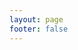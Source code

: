 ```yaml
---
layout: page
footer: false
---
```


<VditorComponent id="playground-md-editor" :text="text" :options="options"/>

<script setup>
import VditorComponent from "/component/MarkdownEditorV.vue";
import text from '../guide/index.md?raw';

const options = {
    mode: "ir",
    height: 0.91 * window.innerHeight
}
;

</script>

<style setup>
#playground-md-editor {
  max-width: 80vw;
  margin: auto;
}
</style>
